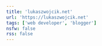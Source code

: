 ```yaml
---
title: 'lukaszwojcik.net'
url: 'https://lukaszwojcik.net'
tags: ['web developer', 'blogger']
nsfw: false
rss: false
---
```


